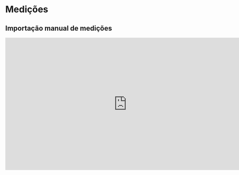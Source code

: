 # Medições

## Importação manual de medições

<iframe width="760" height="415" src="https://www.youtube.com/embed/m7lI6RHczgU" title="YouTube video player" frameborder="0" allow="accelerometer; autoplay; clipboard-write; encrypted-media; gyroscope; picture-in-picture" allowfullscreen></iframe>
